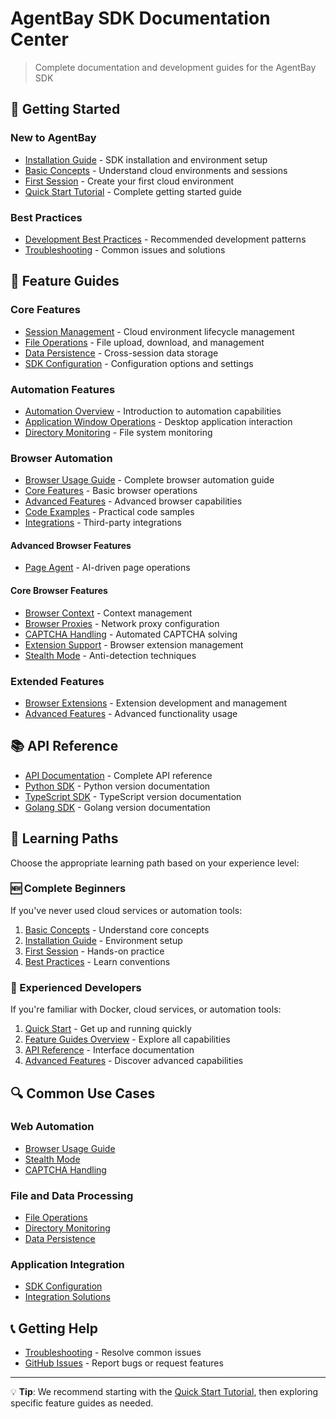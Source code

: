 # AgentBay SDK Documentation Center

> Complete documentation and development guides for the AgentBay SDK

## 📖 Getting Started

### New to AgentBay
- [Installation Guide](quickstart/installation.md) - SDK installation and environment setup
- [Basic Concepts](quickstart/basic-concepts.md) - Understand cloud environments and sessions
- [First Session](quickstart/first-session.md) - Create your first cloud environment
- [Quick Start Tutorial](quickstart/README.md) - Complete getting started guide

### Best Practices
- [Development Best Practices](quickstart/best-practices.md) - Recommended development patterns
- [Troubleshooting](quickstart/troubleshooting.md) - Common issues and solutions

## 🔧 Feature Guides

### Core Features
- [Session Management](guides/session-management.md) - Cloud environment lifecycle management
- [File Operations](guides/file-operations.md) - File upload, download, and management
- [Data Persistence](guides/data-persistence.md) - Cross-session data storage
- [SDK Configuration](guides/sdk-configuration.md) - Configuration options and settings

### Automation Features
- [Automation Overview](guides/automation.md) - Introduction to automation capabilities
- [Application Window Operations](guides/application-window-operations.md) - Desktop application interaction
- [Directory Monitoring](guides/directory-monitoring.md) - File system monitoring

### Browser Automation
- [Browser Usage Guide](guides/browser-use/README.md) - Complete browser automation guide
- [Core Features](guides/browser-use/core-features.md) - Basic browser operations
- [Advanced Features](guides/browser-use/advance-features.md) - Advanced browser capabilities
- [Code Examples](guides/browser-use/code-example.md) - Practical code samples
- [Integrations](guides/browser-use/integrations.md) - Third-party integrations

#### Advanced Browser Features
- [Page Agent](guides/browser-use/advance-features/page-use-agent.md) - AI-driven page operations

#### Core Browser Features  
- [Browser Context](guides/browser-use/core-features/browser-context.md) - Context management
- [Browser Proxies](guides/browser-use/core-features/browser-proxies.md) - Network proxy configuration
- [CAPTCHA Handling](guides/browser-use/core-features/captcha.md) - Automated CAPTCHA solving
- [Extension Support](guides/browser-use/core-features/extension.md) - Browser extension management
- [Stealth Mode](guides/browser-use/core-features/stealth-mode.md) - Anti-detection techniques

### Extended Features
- [Browser Extensions](guides/browser-extensions.md) - Extension development and management
- [Advanced Features](guides/advanced-features.md) - Advanced functionality usage

## 📚 API Reference

- [API Documentation](api-reference.md) - Complete API reference
- [Python SDK](../python/README.md) - Python version documentation
- [TypeScript SDK](../typescript/README.md) - TypeScript version documentation
- [Golang SDK](../golang/README.md) - Golang version documentation

## 🚀 Learning Paths

Choose the appropriate learning path based on your experience level:

### 🆕 Complete Beginners
If you've never used cloud services or automation tools:
1. [Basic Concepts](quickstart/basic-concepts.md) - Understand core concepts
2. [Installation Guide](quickstart/installation.md) - Environment setup
3. [First Session](quickstart/first-session.md) - Hands-on practice
4. [Best Practices](quickstart/best-practices.md) - Learn conventions

### 🚀 Experienced Developers
If you're familiar with Docker, cloud services, or automation tools:
1. [Quick Start](quickstart/README.md) - Get up and running quickly
2. [Feature Guides Overview](guides/README.md) - Explore all capabilities
3. [API Reference](api-reference.md) - Interface documentation
4. [Advanced Features](guides/advanced-features.md) - Discover advanced capabilities

## 🔍 Common Use Cases

### Web Automation
- [Browser Usage Guide](guides/browser-use/README.md)
- [Stealth Mode](guides/browser-use/core-features/stealth-mode.md)
- [CAPTCHA Handling](guides/browser-use/core-features/captcha.md)

### File and Data Processing
- [File Operations](guides/file-operations.md)
- [Directory Monitoring](guides/directory-monitoring.md)
- [Data Persistence](guides/data-persistence.md)

### Application Integration
- [SDK Configuration](guides/sdk-configuration.md)
- [Integration Solutions](guides/browser-use/integrations.md)

## 📞 Getting Help

- [Troubleshooting](quickstart/troubleshooting.md) - Resolve common issues
- [GitHub Issues](https://github.com/aliyun/wuying-agentbay-sdk/issues) - Report bugs or request features

---

💡 **Tip**: We recommend starting with the [Quick Start Tutorial](quickstart/README.md), then exploring specific feature guides as needed.
